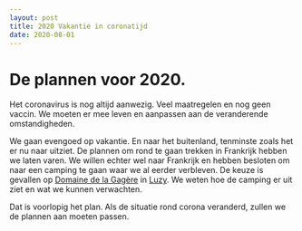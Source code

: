 ```yaml
---
layout: post
title: 2020 Vakantie in coronatijd
date: 2020-08-01
---
```

# De plannen voor 2020.
Het coronavirus is nog altijd aanwezig. Veel maatregelen en nog geen vaccin.
We moeten er mee leven en aanpassen aan de veranderende omstandigheden.

We gaan evengoed op vakantie. En naar het buitenland, tenminste zoals het er nu naar uitziet. De plannen om rond te gaan trekken in Frankrijk hebben we laten varen. We willen echter wel naar Frankrijk en hebben besloten om naar een camping te gaan waar we al eerder verbleven. De keuze is gevallen op [Domaine de la Gagère](https://la-gagere.com/) in [Luzy](https://nl.wikipedia.org/wiki/Luzy). We weten hoe de camping er uit ziet en wat we kunnen verwachten.

Dat is voorlopig het plan. Als de situatie rond corona veranderd, zullen we de plannen aan moeten passen.
